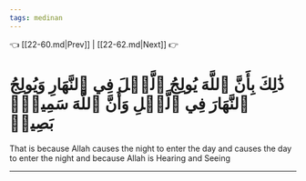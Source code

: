 ```yaml
---
tags: medinan
---
```


👈 [[22-60.md|Prev]] | [[22-62.md|Next]] 👉

# ذَٰلِكَ بِأَنَّ ٱللَّهَ يُولِجُ ٱلَّيۡلَ فِي ٱلنَّهَارِ وَيُولِجُ ٱلنَّهَارَ فِي ٱلَّيۡلِ وَأَنَّ ٱللَّهَ سَمِيعُۢ بَصِيرٞ

That is because Allah causes the night to enter the day and causes the day to enter the night and because Allah is Hearing and Seeing

---

